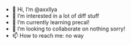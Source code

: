 - 👋 Hi, I’m @axxllya
- 👀 I’m interested in a lot of diff stuff
- 🌱 I’m currently learning precal!
- 💞️ I’m looking to collaborate on nothing sorry!
- 📫 How to reach me: no way

<!---
axxllya/axxllya is a ✨ special ✨ repository because its `README.md` (this file) appears on your GitHub profile.
You can click the Preview link to take a look at your changes.
--->
